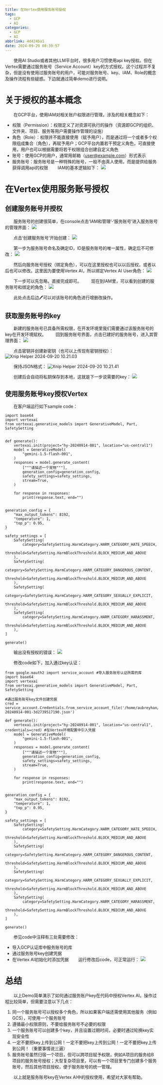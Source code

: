 ```yaml
---
title: 在Vertex使用服务账号授权
tags:
  - GCP
  - AI
categories:
  - GCP
  - AI
abbrlink: 4d424ba1
date: 2024-09-20 08:39:57
---
```


&emsp;&emsp;使用AI Studio或者其他LLM平台时，很多用户习惯使用api key授权。但在Vertex需要通过服务账号（Service Account）key的方式授权。这个过程并不复杂，但是没有使用过服务账号的用户，可能对服务账号、key、IAM、Role的概念及操作流程有些疑惑。下边就通过简单demo进行说明。
<!-- more -->
# 关于授权的基本概念
&emsp;&emsp;在GCP平台，使用IAM对相关账户权限进行管理，涉及的相关概念如下：
* 权限（Permission）：权限定义了对资源可执行的操作（资源即GCP的组织、文件夹、项目、服务等用户需要操作管理的设施）
* 角色（Role）：权限并不能直接使用（赋予用户），而是通过将一个或者多个权限组成集合（角色），再赋予用户；GCP平台内置若干预定义角色，可直接使用，用户也可以根据需要将若干权限组合创建自定义角色
* 账号：使用GCP的用户，通常用邮箱（user@example.com）形式表示
* 服务账号：服务账号是一种特殊的账号，一般不由真人使用，而是提供给服务获得调用api的权限
&emsp;&emsp;IAM的基本逻辑如下：
![](https://home.aubreyhan.net:9000/blogpic/17267942796984.jpg)

# 在Vertex使用服务账号授权
## 创建服务账号并授权
&emsp;&emsp;服务账号的创建很简单，在console点击‘IAM和管理’-‘服务账号’进入服务账号的管理界面：
![](https://gcore.jsdelivr.net/gh/AubreyHan/blogimg/17267951597877.jpg)

&emsp;&emsp;点击‘创建服务账号’开始创建：
![](https://gcore.jsdelivr.net/gh/AubreyHan/blogimg/17267969791409.jpg)

&emsp;&emsp;第一步为服务账号命名及确定ID，ID是服务账号的唯一属性，确定后不可修改：
![](https://gcore.jsdelivr.net/gh/AubreyHan/blogimg/17267975540722.jpg)

&emsp;&emsp;然后向服务账号授权（绑定角色），可以在这里授权也可以以后授权，或者以后也可以修改。这里因为要使用Vertex AI，所以绑定Vertex AI User角色：
![](https://gcore.jsdelivr.net/gh/AubreyHan/blogimg/17267978361842.jpg)

&emsp;&emsp;下一步可以先忽略，直接完成即可。
&emsp;&emsp;现在到IAM里，可以看到创建的服务账号和绑定的角色：
![](https://gcore.jsdelivr.net/gh/AubreyHan/blogimg/17267980753177.jpg)

&emsp;&emsp;此处点击后边🖊️可以对该账号的角色进行增删改操作。

## 获取服务账号的key
&emsp;&emsp;新建的服务账号已具备所需权限，在开发环境里我们需要通过该服务账号的key在开发环境赋权。
&emsp;&emsp;回到服务账号界面，点击已建好的服务账号，进入其管理界面：
![](https://gcore.jsdelivr.net/gh/AubreyHan/blogimg/17267988461281.jpg)

&emsp;&emsp;点击密钥并创建新密钥（也可以上传现有密钥授权）：
![Xnip Helper 2024-09-20 10.21.03](https://gcore.jsdelivr.net/gh/AubreyHan/blogimg/Xnip%20Helper%202024-09-20%2010.21.03.png)

&emsp;&emsp;保持JSON格式：
![Xnip Helper 2024-09-20 10.21.41](https://gcore.jsdelivr.net/gh/AubreyHan/blogimg/Xnip%20Helper%202024-09-20%2010.21.41.png)

&emsp;&emsp;创建后会自动将私钥保存到本地，这就是下一步说需要的key：
![](https://gcore.jsdelivr.net/gh/AubreyHan/blogimg/17267990183075.jpg)

## 使用服务账号key授权Vertex
&emsp;&emsp;在客户端运行如下sample code：
```
import base64
import vertexai
from vertexai.generative_models import GenerativeModel, Part, SafetySetting


def generate():
    vertexai.init(project="hy-20240914-001", location="us-central1")
    model = GenerativeModel(
        "gemini-1.5-flash-001",
    )
    responses = model.generate_content(
        ["""请描述一个宠物"""],
        generation_config=generation_config,
        safety_settings=safety_settings,
        stream=True,
    )

    for response in responses:
        print(response.text, end="")


generation_config = {
    "max_output_tokens": 8192,
    "temperature": 1,
    "top_p": 0.95,
}

safety_settings = [
    SafetySetting(
        category=SafetySetting.HarmCategory.HARM_CATEGORY_HATE_SPEECH,
        threshold=SafetySetting.HarmBlockThreshold.BLOCK_MEDIUM_AND_ABOVE
    ),
    SafetySetting(
        category=SafetySetting.HarmCategory.HARM_CATEGORY_DANGEROUS_CONTENT,
        threshold=SafetySetting.HarmBlockThreshold.BLOCK_MEDIUM_AND_ABOVE
    ),
    SafetySetting(
        category=SafetySetting.HarmCategory.HARM_CATEGORY_SEXUALLY_EXPLICIT,
        threshold=SafetySetting.HarmBlockThreshold.BLOCK_MEDIUM_AND_ABOVE
    ),
    SafetySetting(
        category=SafetySetting.HarmCategory.HARM_CATEGORY_HARASSMENT,
        threshold=SafetySetting.HarmBlockThreshold.BLOCK_MEDIUM_AND_ABOVE
    ),
]

generate()
```
&emsp;&emsp;输出没有授权的错误：
![](https://gcore.jsdelivr.net/gh/AubreyHan/blogimg/17268094499025.jpg)

&emsp;&emsp;修改code如下，加入通过key认证：
```
from google.oauth2 import service_account #导入服务账号认证所需的库
import base64
import vertexai
from vertexai.generative_models import GenerativeModel, Part, SafetySetting

#通过服务账号key文件创建凭据
cred = service_account.Credentials.from_service_account_file('/home/aubreyhan/hy-20240914-001-3d2739517190.json')

def generate():
    vertexai.init(project="hy-20240914-001", location="us-central1", credentials=cred) #在Vertex环境配置中引入凭据
    model = GenerativeModel(
        "gemini-1.5-flash-001",
    )
    responses = model.generate_content(
        ["""请描述一个宠物"""],
        generation_config=generation_config,
        safety_settings=safety_settings,
        stream=True,
    )

    for response in responses:
        print(response.text, end="")


generation_config = {
    "max_output_tokens": 8192,
    "temperature": 1,
    "top_p": 0.95,
}

safety_settings = [
    SafetySetting(
        category=SafetySetting.HarmCategory.HARM_CATEGORY_HATE_SPEECH,
        threshold=SafetySetting.HarmBlockThreshold.BLOCK_MEDIUM_AND_ABOVE
    ),
    SafetySetting(
        category=SafetySetting.HarmCategory.HARM_CATEGORY_DANGEROUS_CONTENT,
        threshold=SafetySetting.HarmBlockThreshold.BLOCK_MEDIUM_AND_ABOVE
    ),
    SafetySetting(
        category=SafetySetting.HarmCategory.HARM_CATEGORY_SEXUALLY_EXPLICIT,
        threshold=SafetySetting.HarmBlockThreshold.BLOCK_MEDIUM_AND_ABOVE
    ),
    SafetySetting(
        category=SafetySetting.HarmCategory.HARM_CATEGORY_HARASSMENT,
        threshold=SafetySetting.HarmBlockThreshold.BLOCK_MEDIUM_AND_ABOVE
    ),
]

generate()

```
&emsp;&emsp;参见code中注释有三处需要修改：
* 导入GCP认证库中服务账号的库
* 通过服务账号key创建凭据
* 在Vertex AI初始化时添加凭据
&emsp;&emsp;运行修改后code，可正常运行：
![](https://gcore.jsdelivr.net/gh/AubreyHan/blogimg/17268101867684.jpg)

# 总结
&emsp;&emsp;以上Demo简单演示了如何通过服务账户key在代码中授权Vertex AI。操作过程比较简单，但需要注意以下几点：
1. 同一个服务账号可以授权多个角色，所以如果客户端还需使用其他服务（例如GCS），可使用一个服务账号
2. 遵循最小权限原则，不要给服务账号不必要的权限
3. 一个服务账号可以创建多个key，并且设置过期时间，必要时通过轮换key实现安全性
4. 一定不要把key上传到公网！一定不要把key上传到公网！一定不要把key上传到公网！（重要事情说三遍）
5. 服务账号虽然归宿一个项目，但可以跨项目赋予权限，例如A项目的服务给B项目的服务账号授权；大型复杂项目里，可以有一个项目里专门创建多个服务账号，然后其他项目授权，便于服务账号的统一管理。

&emsp;&emsp;以上就是服务账号key在Vertex AI中的授权使用，希望对大家有帮助。
&emsp;&emsp;
&emsp;&emsp;
&emsp;&emsp;
&emsp;&emsp;
&emsp;&emsp;
&emsp;&emsp;
&emsp;&emsp;
&emsp;&emsp;
